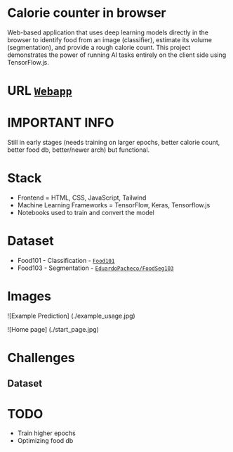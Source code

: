 
# Calorie counter in browser
Web-based application that uses deep learning models directly in the browser to identify food from an image (classifier), estimate its volume (segmentation), and provide a rough calorie count. This project demonstrates the power of running AI tasks entirely on the client side using TensorFlow.js.

# URL [`Webapp`]()

# IMPORTANT INFO
Still in early stages (needs training on larger epochs, better calorie count, better food db, better/newer arch) but functional.


# Stack
- Frontend = HTML, CSS, JavaScript, Tailwind
- Machine Learning Frameworks = TensorFlow, Keras, Tensorflow.js
- Notebooks used to train and convert the model

# Dataset
- Food101 - Classification - [`Food101`](https://www.tensorflow.org/datasets/catalog/food101)
- Food103 - Segmentation - [`EduardoPacheco/FoodSeg103`](https://huggingface.co/datasets/EduardoPacheco/FoodSeg103)


# Images
![Example Prediction] (./example_usage.jpg)

![Home page] (./start_page.jpg)

# Challenges

## Dataset

# TODO
- Train higher epochs
- Optimizing food db